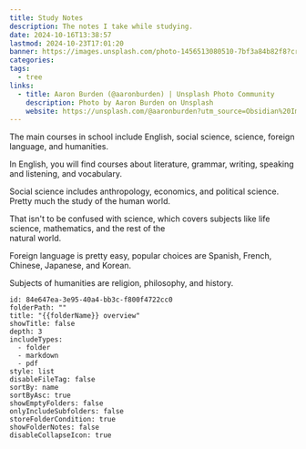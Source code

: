 ```yaml
---
title: Study Notes
description: The notes I take while studying.
date: 2024-10-16T13:38:57
lastmod: 2024-10-23T17:01:20
banner: https://images.unsplash.com/photo-1456513080510-7bf3a84b82f8?crop=entropy&cs=tinysrgb&fit=max&fm=jpg&ixid=M3wzNjAwOTd8MHwxfHNlYXJjaHwzfHxzdHVkeXxlbnwwfDB8fHwxNzI5NTI3NzAyfDA&ixlib=rb-4.0.3&q=80&w=1080
categories: 
tags:
  - tree
links:
  - title: Aaron Burden (@aaronburden) | Unsplash Photo Community
    description: Photo by Aaron Burden on Unsplash
    website: https://unsplash.com/@aaronburden?utm_source=Obsidian%20Image%20Inserter%20Plugin&utm_medium=referral
---
```

The main courses in school include English, social science, science, foreign language, and humanities.  
  
In English, you will find courses about literature, grammar, writing, speaking and listening, and vocabulary.  
  
Social science includes anthropology, economics, and political science. Pretty much the study of the human world.  
  
That isn't to be confused with science, which covers subjects like life science, mathematics, and the rest of the  
natural world.  
  
Foreign language is pretty easy, popular choices are Spanish, French, Chinese, Japanese, and Korean.  
  
Subjects of humanities are religion, philosophy, and history.  
  
```folder-overview  
id: 84e647ea-3e95-40a4-bb3c-f800f4722cc0  
folderPath: ""  
title: "{{folderName}} overview"  
showTitle: false  
depth: 3  
includeTypes:  
  - folder  
  - markdown  
  - pdf  
style: list  
disableFileTag: false  
sortBy: name  
sortByAsc: true  
showEmptyFolders: false  
onlyIncludeSubfolders: false  
storeFolderCondition: true  
showFolderNotes: false  
disableCollapseIcon: true  
```  
